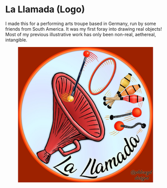 # La Llamada (Logo)

I made this for a performing arts troupe based in Germany, run by some friends from South America. It was my first foray into drawing real objects! Most of my previous illustrative work has only been non-real, aethereal, intangible.&#x20;

<figure><img src="../../../.gitbook/assets/La Llamada logo - vector layout - v6 - light 5.jpg" alt=""><figcaption></figcaption></figure>

